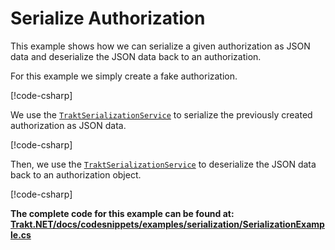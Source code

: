 # Serialize Authorization

This example shows how we can serialize a given authorization as JSON data and deserialize the JSON data back to an authorization.

For this example we simply create a fake authorization.

[!code-csharp[](../../codesnippets/examples/serialization/SerializationExample.cs#L10-L10)]

We use the [`TraktSerializationService`](xref:TraktNet.Services.TraktSerializationService) to serialize the previously created authorization as JSON data.

[!code-csharp[](../../codesnippets/examples/serialization/SerializationExample.cs#L12-L15)]

Then, we use the [`TraktSerializationService`](xref:TraktNet.Services.TraktSerializationService) to deserialize the JSON data back to an authorization object.

[!code-csharp[](../../codesnippets/examples/serialization/SerializationExample.cs#L17-L31)]

__The complete code for this example can be found at: [Trakt.NET/docs/codesnippets/examples/serialization/SerializationExample.cs](https://github.com/henrikfroehling/Trakt.NET/tree/release-1.4.0/docs/codesnippets/examples/serialization/SerializationExample.cs)__
